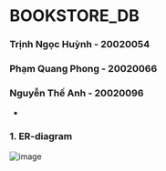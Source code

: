 # BOOKSTORE_DB
### Trịnh Ngọc Huỳnh - 20020054
### Phạm Quang Phong - 20020066
### Nguyễn Thế Anh - 20020096
*
### 1. ER-diagram
![image](https://user-images.githubusercontent.com/40020471/160284976-d9d44089-d8bd-402f-a145-7d30514db59c.png)
